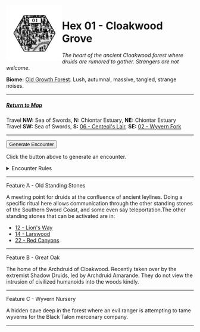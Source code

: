 <img align="left" width=150px src="/images/Hexes/hex01.png">
<h1>Hex 01 - Cloakwood Grove</h1>

*The heart of the ancient Cloakwood forest where druids are rumored to gather. Strangers are not welcome.*

**Biome:** <u>Old Growth Forest</u>. Lush, autumnal, massive, tangled, strange noises.

---

##### [Return to Map](https://saltygoo.github.io/2024/12/31/BGHex/)
Travel **NW:** Sea of Swords, **N:** Chiontar Estuary, **NE:** Chiontar Estuary <br>
Travel **SW:** Sea of Swords, **S:** [06 - Centeol's Lair](/pages/BaldurHex/06-CenteolsLair), **SE:** [02 - Wyvern Fork](/pages/BaldurHex/02-WyvernFork)

 ---
 
<button id="generateText" >Generate Encounter</button> <br>

<span class="grey" id="result" style="height: 75px;"> Click the button above to generate an encounter. </span>

<details markdown="1">
<summary>Encounter Rules</summary>
Generate an encounter the first time the party goes to one of this hex's features and every 12 hours. Encounters can happen on the way to the location or at the destination. If an encounter would happen while the party rests, good survival skills while setting up camp make the encounter happen after the full rest is completed. Search the [Baldur's Gate Wiki](https://baldursgate.fandom.com/wiki/Baldur%27s_Gate_Wiki) for information on named NPC. Do not hesitate to replace any named NPC by one the players have already met from time to time! It makes for a better story.
</details>

 ---

<span class="blacktitle"> Feature A - Old Standing Stones </span>

A meeting point for druids at the confluence of ancient leylines. Doing a specific ritual here allows communication through the other standing stones of the Southern Sword Coast, and some even say teleportation.The other standing stones that can be activated are in:

- <a href="/pages/BaldurHex/12-LionsWay">12 - Lion's Way</a>
- <a href="/pages/BaldurHex/14-LarswoodStones">14 - Larswood</a>
- <a href="/pages/BaldurHex/22-RedCanyons">22 - Red Canyons</a>

---

<span class="blacktitle"> Feature B - Great Oak </span>

The home of the Archdruid of Cloakwood. Recently taken over by the extremist Shadow Druids, led by Archdruid Amarande. They do not view the intrusion of civilized humanoids into the woods kindly.

---

<span class="blacktitle"> Feature C - Wyvern Nursery </span>

A hidden cave deep in the forest where an evil ranger is attempting to tame wyverns for the Black Talon mercenary company.

---

<script>
    const climate1 = "Old Growth";
    const climate2 = "Old Growth";
</script>
<script src="/scripts/BGencounter.js"></script>
